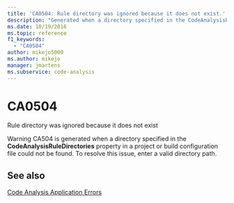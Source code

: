 ```yaml
---
title: 'CA0504: Rule directory was ignored because it does not exist.'
description: "Generated when a directory specified in the CodeAnalysisRuleDirectories property in a project or build configuration file could not be found."
ms.date: 10/19/2016
ms.topic: reference
f1_keywords:
  - "CA0504"
author: mikejo5000
ms.author: mikejo
manager: jmartens
ms.subservice: code-analysis
---
```

# CA0504


Rule directory was ignored because it does not exist

Warning CA504 is generated when a directory specified in the **CodeAnalysisRuleDirectories** property in a project or build configuration file could not be found. To resolve this issue, enter a valid directory path.

## See also
[Code Analysis Application Errors](../code-quality/code-analysis-application-errors.md)
